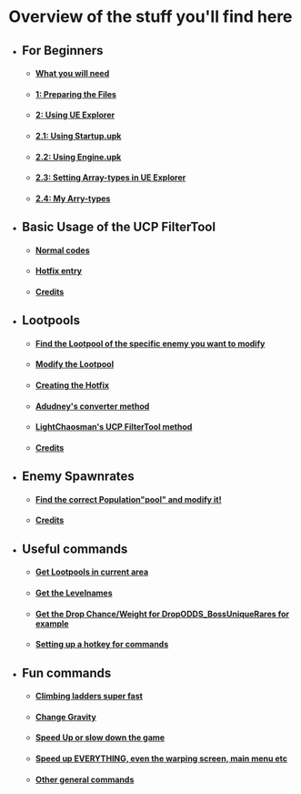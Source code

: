 # Overview of the stuff you'll find here

* ## For Beginners
	* #### [What you will need](https://github.com/c0dycode/BL2ModStuff/blob/master/For%20Beginners.md#what-you-will-need)
	* #### [1: Preparing the Files](https://github.com/c0dycode/BL2ModStuff/blob/master/For%20Beginners.md#step-1)
	* #### [2: Using UE Explorer](https://github.com/c0dycode/BL2ModStuff/blob/master/For%20Beginners.md#using-ue-explorer)
	* #### [2.1: Using Startup.upk](https://github.com/c0dycode/BL2ModStuff/blob/master/For%20Beginners.md#using-startupupk)
	* #### [2.2: Using Engine.upk](https://github.com/c0dycode/BL2ModStuff/blob/master/For%20Beginners.md#using-engineupk)
	* #### [2.3: Setting Array-types in UE Explorer](https://github.com/c0dycode/BL2ModStuff/blob/master/For%20Beginners.md#23-setting-array-types-in-ue-explorer)
	* #### [2.4: My Arry-types](https://github.com/c0dycode/BL2ModStuff/blob/master/For%20Beginners.md#my-array-types)

* ## Basic Usage of the UCP FilterTool
	* #### [Normal codes](https://github.com/c0dycode/BL2ModStuff/blob/master/Adding%20codes%20with%20UCP%20FilterTool.md#normal-code)
	* #### [Hotfix entry](https://github.com/c0dycode/BL2ModStuff/blob/master/Adding%20codes%20with%20UCP%20FilterTool.md#hotfix-entry)
	* #### [Credits](https://github.com/c0dycode/BL2ModStuff/blob/master/Adding%20codes%20with%20UCP%20FilterTool.md#credits)

* ## Lootpools
	* #### [Find the Lootpool of the specific enemy you want to modify](https://github.com/c0dycode/BL2ModStuff/blob/master/Lootpools.md##1-find-the-lootpool-of-the-specific-enemy-you-want-to-modify)
	* #### [Modify the Lootpool](https://github.com/c0dycode/BL2ModStuff/blob/master/Lootpools.md##2-modify-the-lootpool)
	* #### [Creating the Hotfix](https://github.com/c0dycode/BL2ModStuff/blob/master/Lootpools.md##creating-the-hotfix)
	* #### [Adudney's converter method](https://github.com/c0dycode/BL2ModStuff/blob/master/Lootpools.md##adudneys-converter-method)
	* #### [LightChaosman's UCP FilterTool method](https://github.com/c0dycode/BL2ModStuff/blob/master/Lootpools.md##lightchaosmans-ucp-filtertool-method)
  	* #### [Credits](https://github.com/c0dycode/BL2ModStuff/blob/master/Lootpools.md##creds-p)


* ## Enemy Spawnrates
	* #### [Find the correct Population"pool" and modify it!](https://github.com/c0dycode/BL2ModStuff/blob/master/EnemySpawnrates.md##find-the-correct-populationpool)
	* #### [Credits](https://github.com/c0dycode/BL2ModStuff/blob/master/Lootpools.md##creds-p)

* ## Useful commands
	* #### [Get Lootpools in current area](https://github.com/c0dycode/BL2ModStuff/blob/master/Commands.md##get-lootpools-in-current-area)
	* #### [Get the Levelnames](https://github.com/c0dycode/BL2ModStuff/blob/master/Commands.md##get-the-levelnames)
	* #### [Get the Drop Chance/Weight for DropODDS_BossUniqueRares for example](https://github.com/c0dycode/BL2ModStuff/blob/master/Commands.md##get-the-drop-chanceweight-for-dropodds_bossuniquerares-for-example)
	* #### [Setting up a hotkey for commands](https://github.com/c0dycode/BL2ModStuff/blob/master/Commands.md#setting-up-a-hotkey-for-commands)

* ## Fun commands
	* #### [Climbing ladders super fast](https://github.com/c0dycode/BL2ModStuff/blob/master/FunStuff.md##climbing-ladders-super-fast-increase-z-value)
	* #### [Change Gravity](https://github.com/c0dycode/BL2ModStuff/blob/master/FunStuff.md##change-gravity)
	* #### [Speed Up or slow down the game](https://github.com/c0dycode/BL2ModStuff/blob/master/FunStuff.md##speed-up-or-slow-down-the-game)
	* #### [Speed up EVERYTHING, even the warping screen, main menu etc](https://github.com/c0dycode/BL2ModStuff/blob/master/FunStuff.md##speed-up-everything-even-the-warping-screen-main-menu-etc)
	* #### [Other general commands](https://github.com/c0dycode/BL2ModStuff/blob/master/FunStuff.md##other-general-commands-useful-to-write-down)